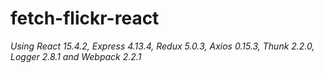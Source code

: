 # fetch-flickr-react

*Using React 15.4.2, Express 4.13.4, Redux 5.0.3, Axios 0.15.3, Thunk 2.2.0, Logger 2.8.1 and Webpack 2.2.1*